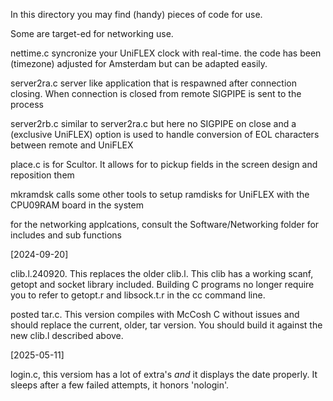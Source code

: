 In this directory you may find (handy) pieces of
code for use.

Some are target-ed for networking use.

nettime.c    syncronize your UniFLEX clock with real-time.
the code has been (timezone) adjusted for Amsterdam but can be
adapted easily.

server2ra.c  server like application that is respawned after 
connection closing. When connection is closed from remote
SIGPIPE is sent to the process

server2rb.c  similar to server2ra.c   but here no SIGPIPE on close
and a (exclusive UniFLEX) option is used to handle conversion 
of EOL characters between remote and UniFLEX

place.c is for Scultor. It allows for to pickup fields in the
screen design and reposition them


mkramdsk calls some other tools to setup ramdisks for UniFLEX
with the CPU09RAM board in the system


for the networking applcations, consult the Software/Networking folder
 for includes and sub functions
 
[2024-09-20]

clib.l.240920. This replaces the older clib.l.  This clib has a working
scanf, getopt and socket library included. Building C programs no 
longer require you to refer to getopt.r and libsock.t.r in the 
cc command line.

posted tar.c. This version compiles with McCosh C without issues and 
should replace the current, older, tar version. You should build it
against the new clib.l described above.

[2025-05-11]

login.c, this versiom has a lot of extra's _and_ it displays the date
properly. It sleeps after a few failed attempts, it honors 'nologin'.


